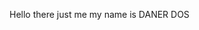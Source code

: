 Hello there
just me my name is DANER DOS

<!---
danerdos/danerdos is a ✨ special ✨ repository because its `README.md` (this file) appears on your GitHub profile.
You can click the Preview link to take a look at your changes.
--->
